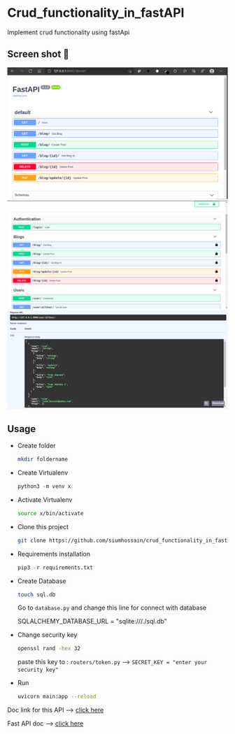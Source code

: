 # Crud_functionality_in_fastAPI

Implement crud functionality using fastApi

## Screen shot 📸
![](screen.png)
![](screen2.png)
![](screen3.png)

## Usage
* Create folder
  ```bash
  mkdir foldername
  ```

* Create Virtualenv
  ```py
  python3 -m venv x
  ```
* Activate Virtualenv
  ```bash
  source x/bin/activate
  ```
* Clone this project
  ```bash
  git clone https://github.com/siumhossain/crud_functionality_in_fastApi
  ```
* Requirements installation
  ```py
  pip3 -r requirements.txt
  ```
* Create Database
  ```bash
  touch sql.db
  ```
  Go to `database.py` and change this line for connect with database
  
  SQLALCHEMY_DATABASE_URL = "sqlite:///./sql.db"
  
* Change security key 
  ```bash
  openssl rand -hex 32
  ```
  paste this key to : `routers/token.py` --> `SECRET_KEY = "enter your security key"`
  
* Run 
  ```bash
  uvicorn main:app --reload
  ```

Doc link for this API --> [click here](http://127.0.0.1:8000/docs)

Fast API doc --> [click here](https://fastapi.tiangolo.com/)
  
